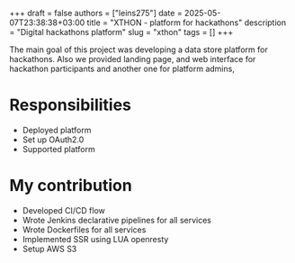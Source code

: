 +++ 
draft = false
authors = ["leins275"]
date = 2025-05-07T23:38:38+03:00
title = "XTHON - platform for hackathons"
description = "Digital hackathons platform"
slug = "xthon"
tags = []
+++

The main goal of this project was developing a data store platform for hackathons. Also we provided landing page, and web interface for hackathon participants and another one for platform admins,

# Responsibilities
- Deployed platform
- Set up OAuth2.0
- Supported platform

# My contribution
- Developed CI/CD flow
- Wrote Jenkins declarative pipelines for all services
- Wrote Dockerfiles for all services
- Implemented SSR using LUA openresty
- Setup AWS S3